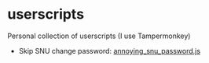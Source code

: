 # userscripts
Personal collection of userscripts (I use Tampermonkey)

- Skip SNU change password: [annoying_snu_password.js](annoying_snu_password.js)
